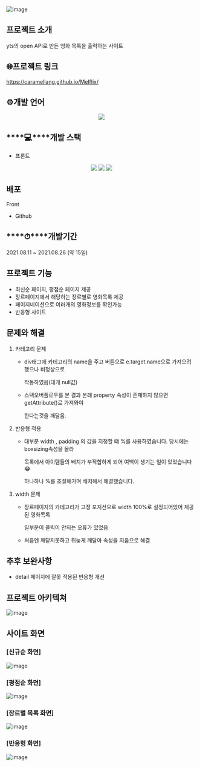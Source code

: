 
![image](https://user-images.githubusercontent.com/51808985/130768522-e7e82f72-c91f-4d6e-81bc-f7d8b3937509.png)

## 프로젝트 소개

yts의 open API로 만든 영화 목록을 출력하는 사이트

## 🌐프로젝트 링크

https://caramellang.github.io/Melflix/

## ⚙️개발 언어

<div align='center'>
    <img src="https://img.shields.io/badge/javascript-blue?logo=javascript"/>
</div>

## ****💻****개발 스택

- 프론트 
<p align='center'>
    <img src="https://img.shields.io/badge/React-v17.0.2-blue?logo=React"/>
    <img src="https://img.shields.io/badge/styled components-v5.3.1-pink?logo=react">
    <img src="https://img.shields.io/badge/axios-v0.21.1-blue?logo=axios">
</p>

## 배포

Front

- Github

## ****⏱****개발기간

2021.08.11 ~ 2021.08.26 (약 15일)

## 프로젝트 기능

- 최신순 페이지, 평점순 페이지 제공
- 장르페이지에서 해당하는 장르별로 영화목록 제공
- 페이지네이션으로 여러개의 영화정보를  확인가능
- 반응형 사이트

## 문제와 해결

1. 카테고리 문제

    -  div태그에 카테고리의 name을 주고 버튼으로 e.target.name으로 가져오려 했으나 비정상으로 

        작동하였음(대개 null값)

    - 스택오버플로우를 본 결과 본래 property 속성이 존재하지 않으면 getAttribute()로 가져와야

      한다는것을 깨달음.

1. 반응형 적용

    - 대부분 width , padding 의 값을 지정할 떄 %를 사용하였습니다. 당시에는 boxsizing속성을 몰라

      목록에서 아이템들의 배치가 부적합하게 되어 여백이 생기는 일이 있었습니다😂

      하나하나 %를 조절해가며 배치해서 해결했습니다.

1. width 문제

    - 장르페이지의 카테고리가 고정 포지션으로 width 100%로 설정되어있어 제공된 영화목록

       일부분이 클릭이 안되는 오류가 있었음

    - 처음엔 깨닫지못하고 뒤늦게 깨달아 속성을 지움으로 해결

## 추후 보완사항

- detail 페이지에 잘못 적용된 반응형 개선

## 프로젝트 아키텍쳐

![image](https://user-images.githubusercontent.com/51808985/159149294-56049e2d-d4d1-4f7e-a57b-34593dc3705c.png)


## 사이트 화면

### [신규순 화면]
![image](https://user-images.githubusercontent.com/51808985/159149337-2d87658a-30f8-401e-9f84-8f5837e07980.png)

### [평점순 화면]
![image](https://user-images.githubusercontent.com/51808985/159149357-5ed23559-6237-4591-a197-0068f2ecde7d.png)

### [장르별 목록 화면]
![image](https://user-images.githubusercontent.com/51808985/159149393-3528a7da-c44c-450d-b1e4-b73abd86c7d1.png)

### [반응형 화면]
![image](https://user-images.githubusercontent.com/51808985/159149309-b18825f4-0617-49b5-b236-cf65fc6ea1a9.png)

